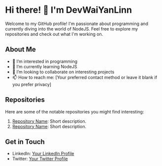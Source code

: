 # Hi there! 👋 I'm DevWaiYanLinn

Welcome to my GitHub profile! I'm passionate about programming and currently diving into the world of NodeJS. Feel free to explore my repositories and check out what I'm working on.

## About Me
- 👀 I’m interested in programming
- 🌱 I’m currently learning NodeJS
- 💞️ I’m looking to collaborate on interesting projects
- 📫 How to reach me: [Your preferred contact method or leave it blank if you prefer privacy]

## Repositories
Here are some of the notable repositories you might find interesting:

1. [Repository Name](link-to-repo): Short description.
2. [Repository Name](link-to-repo): Short description.

<!-- Feel free to add more repositories and descriptions as needed -->

## Get in Touch
- LinkedIn: [Your LinkedIn Profile](link-to-linkedin)
- Twitter: [Your Twitter Profile](link-to-twitter)

<!-- Feel free to add more ways to reach you -->

<!---
DevWaiYanLinn/DevWaiYanLinn is a ✨ special ✨ repository because its `README.md` (this file) appears on your GitHub profile.
You can click the Preview link to take a look at your changes.
--->
